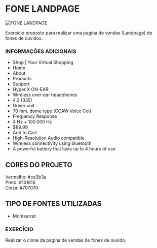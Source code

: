 # FONE LANDPAGE

![FONE LANDPAGE](https://i.postimg.cc/RFXqHZVm/fonesdeouvido.png)

Exercício proposto para realizar uma pagina de vendas (Landpage) de fones de ouvidos.<br>

### INFORMAÇÕES ADICIONAIS

- Shop | Your Virtual Shopping
- Home
- About
- Products
- Support
- Hyper X ON-EAR
- Wireless over-ear headphones
- 4.2 (335)
- Driver unit
- 70 mm, dome type (CCAW Voice Col)
- Frequency Response
- 4 Hz + 100.000 Hz
- $89.99
- Add to Cart     
- High-Resolution Audio compatible
- Wireless connectivity using bluetooth
- A powerful battery that lasts up to 4 hours of use

## CORES DO PROJETO

Vermelho: #ca3b3a<br>
Preto: #161616<br>
Cinza: #707070<br>

## TIPO DE FONTES UTILIZADAS

- Montserrat


### EXERCÍCIO

Realizar o clone da pagina de vendas de fones de ouvido.
